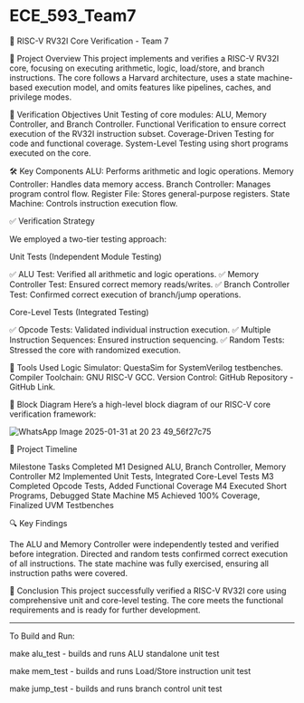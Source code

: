 # ECE_593_Team7

🚀 RISC-V RV32I Core Verification - Team 7

📝 Project Overview
This project implements and verifies a RISC-V RV32I core, focusing on executing arithmetic, logic, load/store, and branch instructions. The core follows a Harvard architecture, uses a state machine-based execution model, and omits features like pipelines, caches, and privilege modes.

🎯 Verification Objectives
Unit Testing of core modules: ALU, Memory Controller, and Branch Controller.
Functional Verification to ensure correct execution of the RV32I instruction subset.
Coverage-Driven Testing for code and functional coverage.
System-Level Testing using short programs executed on the core.

🛠️ Key Components
ALU: Performs arithmetic and logic operations.
Memory Controller: Handles data memory access.
Branch Controller: Manages program control flow.
Register File: Stores general-purpose registers.
State Machine: Controls instruction execution flow.

✅ Verification Strategy

We employed a two-tier testing approach:

Unit Tests (Independent Module Testing)

✅ ALU Test: Verified all arithmetic and logic operations.
✅ Memory Controller Test: Ensured correct memory reads/writes.
✅ Branch Controller Test: Confirmed correct execution of branch/jump operations.

Core-Level Tests (Integrated Testing)

✅ Opcode Tests: Validated individual instruction execution.
✅ Multiple Instruction Sequences: Ensured instruction sequencing.
✅ Random Tests: Stressed the core with randomized execution.


🔧 Tools Used
Logic Simulator: QuestaSim for SystemVerilog testbenches.
Compiler Toolchain: GNU RISC-V GCC.
Version Control: GitHub Repository - GitHub Link.

📌 Block Diagram
Here’s a high-level block diagram of our RISC-V core verification framework:

![WhatsApp Image 2025-01-31 at 20 23 49_56f27c75](https://github.com/user-attachments/assets/2ef604e1-2773-44d2-88d1-07e3870e5216)


📅 Project Timeline

Milestone	Tasks Completed
M1	Designed ALU, Branch Controller, Memory Controller
  M2	Implemented Unit Tests, Integrated Core-Level Tests
  M3	Completed Opcode Tests, Added Functional Coverage
  M4	Executed Short Programs, Debugged State Machine
  M5	Achieved 100% Coverage, Finalized UVM Testbenches

🔍 Key Findings

The ALU and Memory Controller were independently tested and verified before integration.
Directed and random tests confirmed correct execution of all instructions.
The state machine was fully exercised, ensuring all instruction paths were covered.

📢 Conclusion
This project successfully verified a RISC-V RV32I core using comprehensive unit and core-level testing. The core meets the functional requirements and is ready for further development.

-------------------

To Build and Run:

  make alu_test
      - builds and runs ALU standalone unit test

  make mem_test
      - builds and runs Load/Store instruction unit test

  make jump_test
      - builds and runs branch control unit test
